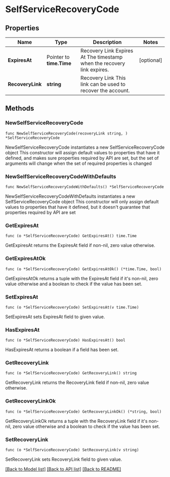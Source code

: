 # SelfServiceRecoveryCode

## Properties

Name | Type | Description | Notes
------------ | ------------- | ------------- | -------------
**ExpiresAt** | Pointer to **time.Time** | Recovery Link Expires At  The timestamp when the recovery link expires. | [optional] 
**RecoveryLink** | **string** | Recovery Link  This link can be used to recover the account. | 

## Methods

### NewSelfServiceRecoveryCode

`func NewSelfServiceRecoveryCode(recoveryLink string, ) *SelfServiceRecoveryCode`

NewSelfServiceRecoveryCode instantiates a new SelfServiceRecoveryCode object
This constructor will assign default values to properties that have it defined,
and makes sure properties required by API are set, but the set of arguments
will change when the set of required properties is changed

### NewSelfServiceRecoveryCodeWithDefaults

`func NewSelfServiceRecoveryCodeWithDefaults() *SelfServiceRecoveryCode`

NewSelfServiceRecoveryCodeWithDefaults instantiates a new SelfServiceRecoveryCode object
This constructor will only assign default values to properties that have it defined,
but it doesn't guarantee that properties required by API are set

### GetExpiresAt

`func (o *SelfServiceRecoveryCode) GetExpiresAt() time.Time`

GetExpiresAt returns the ExpiresAt field if non-nil, zero value otherwise.

### GetExpiresAtOk

`func (o *SelfServiceRecoveryCode) GetExpiresAtOk() (*time.Time, bool)`

GetExpiresAtOk returns a tuple with the ExpiresAt field if it's non-nil, zero value otherwise
and a boolean to check if the value has been set.

### SetExpiresAt

`func (o *SelfServiceRecoveryCode) SetExpiresAt(v time.Time)`

SetExpiresAt sets ExpiresAt field to given value.

### HasExpiresAt

`func (o *SelfServiceRecoveryCode) HasExpiresAt() bool`

HasExpiresAt returns a boolean if a field has been set.

### GetRecoveryLink

`func (o *SelfServiceRecoveryCode) GetRecoveryLink() string`

GetRecoveryLink returns the RecoveryLink field if non-nil, zero value otherwise.

### GetRecoveryLinkOk

`func (o *SelfServiceRecoveryCode) GetRecoveryLinkOk() (*string, bool)`

GetRecoveryLinkOk returns a tuple with the RecoveryLink field if it's non-nil, zero value otherwise
and a boolean to check if the value has been set.

### SetRecoveryLink

`func (o *SelfServiceRecoveryCode) SetRecoveryLink(v string)`

SetRecoveryLink sets RecoveryLink field to given value.



[[Back to Model list]](../README.md#documentation-for-models) [[Back to API list]](../README.md#documentation-for-api-endpoints) [[Back to README]](../README.md)


